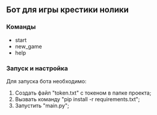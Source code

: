 ## Бот для игры крестики нолики 

### Команды
+ start
+ new_game
+ help

### Запуск и настройка

Для запуска бота необходимо:
1. Создать файл "token.txt" с токеном в папке проекта;
2. Вызвать команду "pip install -r requirements.txt";
3. Запустить "main.py";

